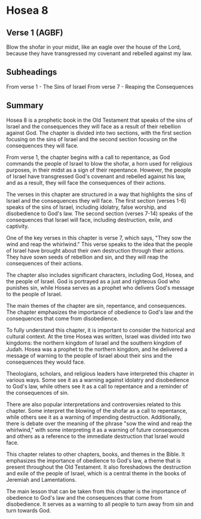 # Hosea 8

## Verse 1 (AGBF)

Blow the shofar in your midst, like an eagle over the house of the Lord, because they have transgressed my covenant and rebelled against my law.

## Subheadings

From verse 1 - The Sins of Israel
From verse 7 - Reaping the Consequences

## Summary

Hosea 8 is a prophetic book in the Old Testament that speaks of the sins of Israel and the consequences they will face as a result of their rebellion against God. The chapter is divided into two sections, with the first section focusing on the sins of Israel and the second section focusing on the consequences they will face.

From verse 1, the chapter begins with a call to repentance, as God commands the people of Israel to blow the shofar, a horn used for religious purposes, in their midst as a sign of their repentance. However, the people of Israel have transgressed God's covenant and rebelled against his law, and as a result, they will face the consequences of their actions.

The verses in this chapter are structured in a way that highlights the sins of Israel and the consequences they will face. The first section (verses 1-6) speaks of the sins of Israel, including idolatry, false worship, and disobedience to God's law. The second section (verses 7-14) speaks of the consequences that Israel will face, including destruction, exile, and captivity.

One of the key verses in this chapter is verse 7, which says, "They sow the wind and reap the whirlwind." This verse speaks to the idea that the people of Israel have brought about their own destruction through their actions. They have sown seeds of rebellion and sin, and they will reap the consequences of their actions.

The chapter also includes significant characters, including God, Hosea, and the people of Israel. God is portrayed as a just and righteous God who punishes sin, while Hosea serves as a prophet who delivers God's message to the people of Israel.

The main themes of the chapter are sin, repentance, and consequences. The chapter emphasizes the importance of obedience to God's law and the consequences that come from disobedience.

To fully understand this chapter, it is important to consider the historical and cultural context. At the time Hosea was written, Israel was divided into two kingdoms: the northern kingdom of Israel and the southern kingdom of Judah. Hosea was a prophet to the northern kingdom, and he delivered a message of warning to the people of Israel about their sins and the consequences they would face.

Theologians, scholars, and religious leaders have interpreted this chapter in various ways. Some see it as a warning against idolatry and disobedience to God's law, while others see it as a call to repentance and a reminder of the consequences of sin.

There are also popular interpretations and controversies related to this chapter. Some interpret the blowing of the shofar as a call to repentance, while others see it as a warning of impending destruction. Additionally, there is debate over the meaning of the phrase "sow the wind and reap the whirlwind," with some interpreting it as a warning of future consequences and others as a reference to the immediate destruction that Israel would face.

This chapter relates to other chapters, books, and themes in the Bible. It emphasizes the importance of obedience to God's law, a theme that is present throughout the Old Testament. It also foreshadows the destruction and exile of the people of Israel, which is a central theme in the books of Jeremiah and Lamentations.

The main lesson that can be taken from this chapter is the importance of obedience to God's law and the consequences that come from disobedience. It serves as a warning to all people to turn away from sin and turn towards God.